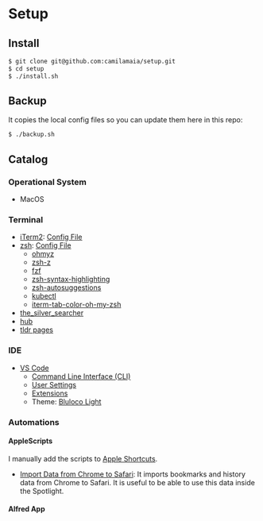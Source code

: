 # Setup

## Install

```bash
$ git clone git@github.com:camilamaia/setup.git
$ cd setup
$ ./install.sh
```

## Backup

It copies the local config files so you can update them here in this repo:

```bash
$ ./backup.sh
```

## Catalog

### Operational System
* MacOS

### Terminal
* [iTerm2](https://www.iterm2.com/): [Config File](com.googlecode.iterm2.plist)
* [zsh](http://www.zsh.org/): [Config File](zshrc)
  * [ohmyz](https://ohmyz.sh/)
  * [zsh-z](https://github.com/agkozak/zsh-z)
  * [fzf](https://github.com/junegunn/fzf)
  * [zsh-syntax-highlighting](https://github.com/zsh-users/zsh-syntax-highlighting)
  * [zsh-autosuggestions](https://github.com/zsh-users/zsh-autosuggestions)
  * [kubectl](https://github.com/ohmyzsh/ohmyzsh/tree/master/plugins/kubectl)
  * [iterm-tab-color-oh-my-zsh](https://github.com/bernardop/iterm-tab-color-oh-my-zsh)
* [the_silver_searcher](https://github.com/ggreer/the_silver_searcher)
* [hub](https://github.com/github/hub)
* [tldr pages](https://tldr.sh/)

### IDE

* [VS Code](https://code.visualstudio.com/)
  * [Command Line Interface (CLI)](https://code.visualstudio.com/docs/editor/command-line)
  * [User Settings](vs-code-user-settings.json)
  * [Extensions](vs-code-extensions.sh)
  * Theme: [Bluloco Light](https://marketplace.visualstudio.com/items?itemName=uloco.theme-bluloco-light)

### Automations

#### AppleScripts

I manually add the scripts to [Apple Shortcuts](https://support.apple.com/en-au/guide/shortcuts-mac/welcome/mac).

- [Import Data from Chrome to Safari](AppleScripts/import-from-chrome-to-safari.scpt): It imports bookmarks and history data from Chrome to Safari. It is useful to be able to use this data inside the Spotlight.

#### Alfred App
